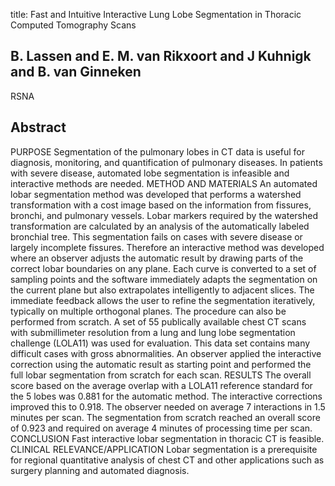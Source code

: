 title: Fast and Intuitive Interactive Lung Lobe Segmentation in Thoracic Computed Tomography Scans

## B. Lassen and E. M. van Rikxoort and J Kuhnigk and B. van Ginneken
RSNA


## Abstract
PURPOSE Segmentation of the pulmonary lobes in CT data is useful for diagnosis, monitoring, and quantification of pulmonary diseases. In patients with severe disease, automated lobe segmentation is infeasible and interactive methods are needed. METHOD AND MATERIALS An automated lobar segmentation method was developed that performs a watershed transformation with a cost image based on the information from fissures, bronchi, and pulmonary vessels. Lobar markers required by the watershed transformation are calculated by an analysis of the automatically labeled bronchial tree. This segmentation fails on cases with severe disease or largely incomplete fissures. Therefore an interactive method was developed where an observer adjusts the automatic result by drawing parts of the correct lobar boundaries on any plane. Each curve is converted to a set of sampling points and the software immediately adapts the segmentation on the current plane but also extrapolates intelligently to adjacent slices. The immediate feedback allows the user to refine the segmentation iteratively, typically on multiple orthogonal planes. The procedure can also be performed from scratch. A set of 55 publically available chest CT scans with submillimeter resolution from a lung and lung lobe segmentation challenge (LOLA11) was used for evaluation. This data set contains many difficult cases with gross abnormalities. An observer applied the interactive correction using the automatic result as starting point and performed the full lobar segmentation from scratch for each scan. RESULTS The overall score based on the average overlap with a LOLA11 reference standard for the 5 lobes was 0.881 for the automatic method. The interactive corrections improved this to 0.918. The observer needed on average 7 interactions in 1.5 minutes per scan. The segmentation from scratch reached an overall score of 0.923 and required on average 4 minutes of processing time per scan. CONCLUSION Fast interactive lobar segmentation in thoracic CT is feasible. CLINICAL RELEVANCE/APPLICATION Lobar segmentation is a prerequisite for regional quantitative analysis of chest CT and other applications such as surgery planning and automated diagnosis.

